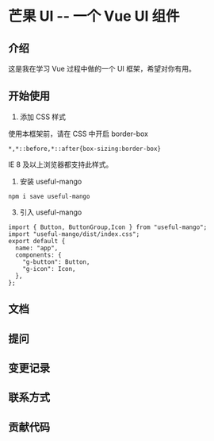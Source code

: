 # 芒果 UI -- 一个 Vue UI 组件

## 介绍

这是我在学习 Vue 过程中做的一个 UI 框架，希望对你有用。

## 开始使用

1. 添加 CSS 样式

使用本框架前，请在 CSS 中开启 border-box

```
*,*::before,*::after{box-sizing:border-box}
```

IE 8 及以上浏览器都支持此样式。

1. 安装 useful-mango

```
npm i save useful-mango
```

3. 引入 useful-mango

```
import { Button, ButtonGroup,Icon } from "useful-mango";
import "useful-mango/dist/index.css";
export default {
  name: "app",
  components: {
    "g-button": Button,
    "g-icon": Icon,
  },
};
```

## 文档

## 提问

## 变更记录

## 联系方式

## 贡献代码
